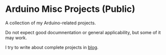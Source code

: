 # Arduino Misc Projects (Public)

A collection of my Arduino-related projects.

Do not expect good documnentation or general applicability, but some of it may work.

I try to write about complete projects in [blog](https://buznik.net/blog/tags/arduino/). 
